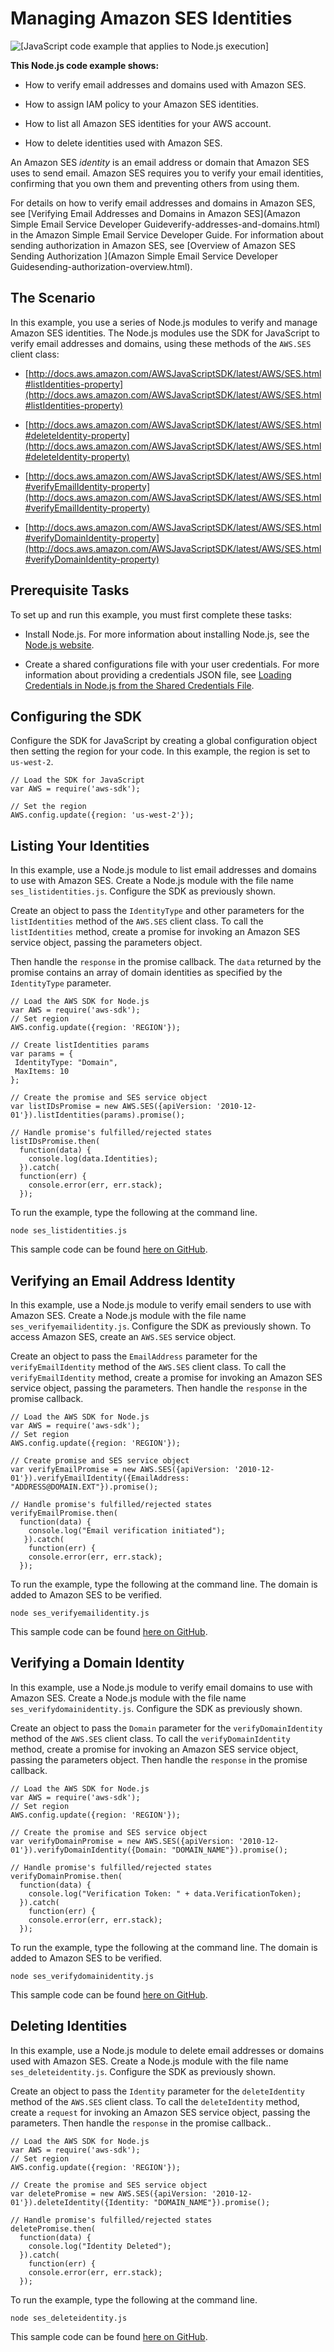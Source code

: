 # Managing Amazon SES Identities<a name="ses-examples-managing-identities"></a>

![\[JavaScript code example that applies to Node.js execution\]](http://docs.aws.amazon.com/sdk-for-javascript/v2/developer-guide/images/nodeicon.png)

**This Node\.js code example shows:**

+ How to verify email addresses and domains used with Amazon SES\.

+ How to assign IAM policy to your Amazon SES identities\.

+ How to list all Amazon SES identities for your AWS account\.

+ How to delete identities used with Amazon SES\.

An Amazon SES *identity* is an email address or domain that Amazon SES uses to send email\. Amazon SES requires you to verify your email identities, confirming that you own them and preventing others from using them\.

For details on how to verify email addresses and domains in Amazon SES, see [Verifying Email Addresses and Domains in Amazon SES](Amazon Simple Email Service Developer Guideverify-addresses-and-domains.html) in the Amazon Simple Email Service Developer Guide\. For information about sending authorization in Amazon SES, see [Overview of Amazon SES Sending Authorization ](Amazon Simple Email Service Developer Guidesending-authorization-overview.html)\.

## The Scenario<a name="ses-examples-verifying-identities-scenario"></a>

In this example, you use a series of Node\.js modules to verify and manage Amazon SES identities\. The Node\.js modules use the SDK for JavaScript to verify email addresses and domains, using these methods of the `AWS.SES` client class:

+ [http://docs.aws.amazon.com/AWSJavaScriptSDK/latest/AWS/SES.html#listIdentities-property](http://docs.aws.amazon.com/AWSJavaScriptSDK/latest/AWS/SES.html#listIdentities-property)

+ [http://docs.aws.amazon.com/AWSJavaScriptSDK/latest/AWS/SES.html#deleteIdentity-property](http://docs.aws.amazon.com/AWSJavaScriptSDK/latest/AWS/SES.html#deleteIdentity-property)

+ [http://docs.aws.amazon.com/AWSJavaScriptSDK/latest/AWS/SES.html#verifyEmailIdentity-property](http://docs.aws.amazon.com/AWSJavaScriptSDK/latest/AWS/SES.html#verifyEmailIdentity-property)

+ [http://docs.aws.amazon.com/AWSJavaScriptSDK/latest/AWS/SES.html#verifyDomainIdentity-property](http://docs.aws.amazon.com/AWSJavaScriptSDK/latest/AWS/SES.html#verifyDomainIdentity-property)

## Prerequisite Tasks<a name="ses-examples-verifying-identities-prerequisites"></a>

To set up and run this example, you must first complete these tasks:

+ Install Node\.js\. For more information about installing Node\.js, see the [Node\.js website](https://nodejs.org)\.

+ Create a shared configurations file with your user credentials\. For more information about providing a credentials JSON file, see [Loading Credentials in Node\.js from the Shared Credentials File](loading-node-credentials-shared.md)\.

## Configuring the SDK<a name="ses-examples-verifying-identities-configure-sdk"></a>

Configure the SDK for JavaScript by creating a global configuration object then setting the region for your code\. In this example, the region is set to `us-west-2`\.

```
// Load the SDK for JavaScript
var AWS = require('aws-sdk');

// Set the region 
AWS.config.update({region: 'us-west-2'});
```

## Listing Your Identities<a name="ses-examples-listing-identities"></a>

In this example, use a Node\.js module to list email addresses and domains to use with Amazon SES\. Create a Node\.js module with the file name `ses_listidentities.js`\. Configure the SDK as previously shown\.

Create an object to pass the `IdentityType` and other parameters for the `listIdentities` method of the `AWS.SES` client class\. To call the `listIdentities` method, create a promise for invoking an Amazon SES service object, passing the parameters object\. 

Then handle the `response` in the promise callback\. The `data` returned by the promise contains an array of domain identities as specified by the `IdentityType` parameter\.

```
// Load the AWS SDK for Node.js
var AWS = require('aws-sdk');
// Set region 
AWS.config.update({region: 'REGION'});

// Create listIdentities params 
var params = {
 IdentityType: "Domain",
 MaxItems: 10
};

// Create the promise and SES service object
var listIDsPromise = new AWS.SES({apiVersion: '2010-12-01'}).listIdentities(params).promise();

// Handle promise's fulfilled/rejected states
listIDsPromise.then(
  function(data) {
    console.log(data.Identities);
  }).catch(
  function(err) {
    console.error(err, err.stack);
  });
```

To run the example, type the following at the command line\.

```
node ses_listidentities.js
```

This sample code can be found [here on GitHub](https://github.com/awsdocs/aws-doc-sdk-examples/blob/master/javascript/example_code/ses/ses_listidentities.js)\.

## Verifying an Email Address Identity<a name="ses-examples-verifying-email"></a>

In this example, use a Node\.js module to verify email senders to use with Amazon SES\. Create a Node\.js module with the file name `ses_verifyemailidentity.js`\. Configure the SDK as previously shown\. To access Amazon SES, create an `AWS.SES` service object\.

Create an object to pass the `EmailAddress` parameter for the `verifyEmailIdentity` method of the `AWS.SES` client class\. To call the `verifyEmailIdentity` method, create a promise for invoking an Amazon SES service object, passing the parameters\. Then handle the `response` in the promise callback\.

```
// Load the AWS SDK for Node.js
var AWS = require('aws-sdk');
// Set region 
AWS.config.update({region: 'REGION'});

// Create promise and SES service object
var verifyEmailPromise = new AWS.SES({apiVersion: '2010-12-01'}).verifyEmailIdentity({EmailAddress: "ADDRESS@DOMAIN.EXT"}).promise();

// Handle promise's fulfilled/rejected states
verifyEmailPromise.then(
  function(data) {
    console.log("Email verification initiated");
   }).catch(
    function(err) {
    console.error(err, err.stack);
  });
```

To run the example, type the following at the command line\. The domain is added to Amazon SES to be verified\.

```
node ses_verifyemailidentity.js
```

This sample code can be found [here on GitHub](https://github.com/awsdocs/aws-doc-sdk-examples/blob/master/javascript/example_code/ses/ses_verifyemailidentity.js)\.

## Verifying a Domain Identity<a name="ses-examples-verifying-domains"></a>

In this example, use a Node\.js module to verify email domains to use with Amazon SES\. Create a Node\.js module with the file name `ses_verifydomainidentity.js`\. Configure the SDK as previously shown\.

Create an object to pass the `Domain` parameter for the `verifyDomainIdentity` method of the `AWS.SES` client class\. To call the `verifyDomainIdentity` method, create a promise for invoking an Amazon SES service object, passing the parameters object\. Then handle the `response` in the promise callback\.

```
// Load the AWS SDK for Node.js
var AWS = require('aws-sdk');
// Set region 
AWS.config.update({region: 'REGION'});

// Create the promise and SES service object
var verifyDomainPromise = new AWS.SES({apiVersion: '2010-12-01'}).verifyDomainIdentity({Domain: "DOMAIN_NAME"}).promise();

// Handle promise's fulfilled/rejected states
verifyDomainPromise.then(
  function(data) {
    console.log("Verification Token: " + data.VerificationToken);
  }).catch(
    function(err) {
    console.error(err, err.stack);
  });
```

To run the example, type the following at the command line\. The domain is added to Amazon SES to be verified\.

```
node ses_verifydomainidentity.js
```

This sample code can be found [here on GitHub](https://github.com/awsdocs/aws-doc-sdk-examples/blob/master/javascript/example_code/ses/ses_verifydomainidentity.js)\.

## Deleting Identities<a name="ses-examples-deleting-identities"></a>

In this example, use a Node\.js module to delete email addresses or domains used with Amazon SES\. Create a Node\.js module with the file name `ses_deleteidentity.js`\. Configure the SDK as previously shown\.

Create an object to pass the `Identity` parameter for the `deleteIdentity` method of the `AWS.SES` client class\. To call the `deleteIdentity` method, create a `request` for invoking an Amazon SES service object, passing the parameters\. Then handle the `response` in the promise callback\.\.

```
// Load the AWS SDK for Node.js
var AWS = require('aws-sdk');
// Set region 
AWS.config.update({region: 'REGION'});

// Create the promise and SES service object
var deletePromise = new AWS.SES({apiVersion: '2010-12-01'}).deleteIdentity({Identity: "DOMAIN_NAME"}).promise();

// Handle promise's fulfilled/rejected states
deletePromise.then(
  function(data) {
    console.log("Identity Deleted");
  }).catch(
    function(err) {
    console.error(err, err.stack);
  });
```

To run the example, type the following at the command line\.

```
node ses_deleteidentity.js
```

This sample code can be found [here on GitHub](https://github.com/awsdocs/aws-doc-sdk-examples/blob/master/javascript/example_code/ses/ses_deleteidentity.js)\.